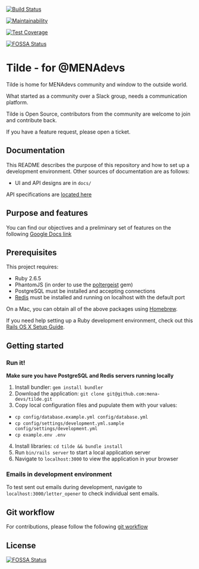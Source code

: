 [![Build Status](https://app.travis-ci.com/mena-devs/tilde.svg?branch=main)](https://app.travis-ci.com/mena-devs/tilde)

[![Maintainability](https://api.codeclimate.com/v1/badges/618cfe32cf0874f94648/maintainability)](https://codeclimate.com/github/mena-devs/tilde/maintainability)

[![Test Coverage](https://api.codeclimate.com/v1/badges/618cfe32cf0874f94648/test_coverage)](https://codeclimate.com/github/mena-devs/tilde/test_coverage)

[![FOSSA Status](https://app.fossa.com/api/projects/git%2Bgithub.com%2Fmena-devs%2Ftilde.svg?type=large)](https://app.fossa.com/projects/git%2Bgithub.com%2Fmena-devs%2Ftilde?ref=badge_large)

# Tilde - for @MENAdevs

Tilde is home for MENAdevs community and window to the outside world.

What started as a community over a Slack group, needs a communication platform.

Tilde is Open Source, contributors from the community are welcome to join and contribute back.

If you have a feature request, please open a ticket.

## Documentation

This README describes the purpose of this repository and how to set up a development environment. Other sources of documentation are as follows:

* UI and API designs are in `docs/`

API specifications are [located here](https://mena-devs.github.io/tilde/api_specifications/index.html)

## Purpose and features

You can find our objectives and a preliminary set of features on the following [Google Docs link](https://docs.google.com/document/d/1Qmyx_wfw-gard0VMcBCzu8TG42cSIHbGze7eQ0GAvw0/edit?usp=sharing)

## Prerequisites

This project requires:

* Ruby 2.6.5
* PhantomJS (in order to use the [poltergeist][] gem)
* PostgreSQL must be installed and accepting connections
* [Redis][] must be installed and running on localhost with the default port

On a Mac, you can obtain all of the above packages using [Homebrew][].

If you need help setting up a Ruby development environment, check out this [Rails OS X Setup Guide](https://mattbrictson.com/rails-osx-setup-guide).

## Getting started

### Run it!

**Make sure you have PostgreSQL and Redis servers running locally**

1. Install bundler: `gem install bundler`
2. Download the application: `git clone git@github.com:mena-devs/tilde.git`
3. Copy local configuration files and pupulate them with your values:
  - `cp config/database.example.yml config/database.yml`
  - `cp config/settings/development.yml.sample config/settings/development.yml`
  - `cp example.env .env`
4. Install libraries: `cd tilde && bundle install`
5. Run `bin/rails server` to start a local application server
6. Navigate to `localhost:3000` to view the application in your browser

[rbenv]:https://github.com/sstephenson/rbenv
[poltergeist]:https://github.com/teampoltergeist/poltergeist
[redis]:http://redis.io
[Homebrew]:http://brew.sh

### Emails in development environment

To test sent out emails during development, navigate to `localhost:3000/letter_opener` to check individual sent emails.

## Git workflow

For contributions, please follow the following [git workflow](GIT-WORKFLOW.md)

## License
[![FOSSA Status](https://app.fossa.io/api/projects/git%2Bgithub.com%2Fmena-devs%2Ftilde.svg?type=large)](https://app.fossa.io/projects/git%2Bgithub.com%2Fmena-devs%2Ftilde?ref=badge_large)
